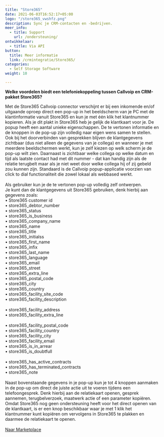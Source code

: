 ```yaml
---
title: "Store365"
date: 2021-06-03T16:52:17+05:00
logo: "/store365_vwshfz.png"
description: Sync je CRM-contacten en -bedrijven.
meer_info:
  - title: Support
    url: /ondersteuning/
ontwikkelaar:
  - title: Via API
button:
  title: Meer informatie
  link: /crmintegratie/Store365/
categories:
  - Self Storage Software
weight: 10

---
```


**Welke voordelen biedt een telefoniekoppeling tussen Callvoip en CRM-pakket Store365?**

Met de Store365 Callvoip connector verschijnt er bij een inkomende en/of uitgaande oproep direct een pop-up in het beeldscherm van je PC met de klantinformatie vanuit Store365 en kun je met één klik het klantnummer kopieren. Als je dit plakt in Store365 heb je gelijk de klantkaart voor je.
De popup heeft een aantal unieke eigenschappen. De te vertonen informatie en de knoppen in de pop-up zijn volledig naar eigen wens samen te stellen. Ook bij het doorverbinden van gesprekken blijven de klantgegevens zichtbaar (dus niet alleen de gegevens van je collega) en wanneer je met meerdere beeldschermen werkt, kun je zelf kiezen op welk scherm je de pop-up wilt zien. Daarnaast is zichtbaar welke collega op welke datum en tijd als laatste contact had met dit nummer - dat kan handig zijn als de relatie terugbelt maar als je niet weet door welke collega hij of zij gebeld zou kunnen zijn. Standaard is de Callvoip popup-applicatie voorzien van click to dial functionaliteit die zowel lokaal als webbased werkt. <br>
<br>
Als gebruiker kun je de te vertonen pop-up volledig zelf ontwerpen. <br>
Je kunt dan de klantgegevens uit Store365 gebruiken, denk hierbij aan gegevens zoals: <br>
• Store365 customer id<br>
• store365_debtor_number<br>
• store365_status<br>
• store365_is_business<br>
• store365_company_name<br>
• store365_name<br>
• store365_title<br>
• store365_initialss<br>
• store365_first_name<br>
• store365_infix<br>
• store365_last_name<br>
• store365_language<br>
• store365_email<br>
• store365_street<br>
• store365_extra_line<br>
• store365_postal_code<br>
• store365_city<br>
• store365_country<br>
• store365_facility_site_code<br>
• store365_facility_description<br><br>
• store365_facility_address<br>
• store365_facility_extra_line<br><br>
• store365_facility_postal_code<br>
• store365_facility_country<br>
• store365_facility_city<br>
• store365_facility_email<br>
• store365_is_in_arrear<br>
• store365_is_doubtfull<br><br>
• store365_has_active_contracts<br>
• store365_has_terminated_contracts<br>
• store365_note <br>
 <br>
Naast bovenstaande gegevens in je pop-up kun je tot 4 knoppen aanmaken in de pop-up om direct de juiste actie uit te voeren tijdens een telefoongesprek. Denk hierbij aan de relatiekaart openen, gesprek aannemen, terugbelverzoek, maatwerk actie of een parameter kopiëren.<br>
Omdat Store365 nog geen ondersteuning heeft voor het direct openen van de klantkaart, is er een knop beschikbaar waar je met 1 klik het klantnummer kunt kopiëren om vervolgens in Store365 te plakken en daarmee de relatiekaart te openen.
<br><br><a href="/marketplace" class="button">Naar Marketplace</a>
